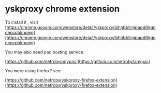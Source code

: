 # yskproxy chrome extension

To install it , visit [https://chrome.google.com/webstore/detail/yskproxy/ibhhbbllmjpapdlljkgncepcpbknoeig](https://chrome.google.com/webstore/detail/yskproxy/ibhhbbllmjpapdlljkgncepcpbknoeig)

You may also need pac hosting service:

[https://github.com/netroby/anypac](https://github.com/netroby/anypac)

You were using firefox? see:

[https://github.com/netroby/yskproxy-firefox-extension](https://github.com/netroby/yskproxy-firefox-extension)